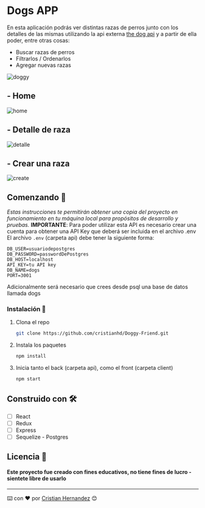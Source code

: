 # Dogs APP
En esta aplicación podrás ver distintas razas de perros junto con los detalles de las mismas utilizando la api externa [the dog api](https://thedogapi.com/) y a partir de ella poder, entre otras cosas:
  - Buscar razas de perros
  - Filtrarlos / Ordenarlos
  - Agregar nuevas razas
 
![doggy](https://user-images.githubusercontent.com/52827841/124139177-bf3a1300-da5d-11eb-9438-badc4a063edc.PNG)
## - Home
![home](https://user-images.githubusercontent.com/52827841/124139799-52734880-da5e-11eb-9402-87ea6aa92143.PNG)
## - Detalle de raza
![detalle](https://user-images.githubusercontent.com/52827841/124140028-877f9b00-da5e-11eb-858e-f1b55c58da16.PNG)
## - Crear una raza
![create](https://user-images.githubusercontent.com/52827841/124140417-d7f6f880-da5e-11eb-8d43-aec002f8c6bf.PNG)
## Comenzando 🚀
_Estas instrucciones te permitirán obtener una copia del proyecto en funcionamiento en tu máquina local para propósitos de desarrollo y pruebas._
__IMPORTANTE__: Para poder utilizar esta API es necesario crear una cuenta para obtener una API Key que deberá ser incluida en el archivo .env
El archivo `.env` (carpeta api) debe tener la siguiente forma:
```
DB_USER=usuariodepostgres
DB_PASSWORD=passwordDePostgres
DB_HOST=localhost
API_KEY=tu API key
DB_NAME=dogs
PORT=3001
```
Adicionalmente será necesario que crees desde psql una base de datos llamada dogs
### Instalación 🔧

1. Clona el repo
   ```sh
   git clone https://github.com/cristianhd/Doggy-Friend.git
   ```
2. Instala los paquetes
   ```sh
   npm install
   ```
3. Inicia tanto el back (carpeta api), como el front (carpeta client)
   ```sh
   npm start
   ```
  
## Construido con 🛠️
- [ ] React
- [ ] Redux
- [ ] Express
- [ ] Sequelize - Postgres
## Licencia 📄 
#### Este proyecto fue creado con fines educativos, no tiene fines de lucro - sientete libre de usarlo
---
⌨️ con ❤️ por [Cristian Hernandez](https://github.com/cristianhd) 😊
